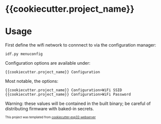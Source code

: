 
# {{cookiecutter.project_name}}

# Usage

First define the wifi network to connnect to via the configuration manager:

```
idf.py menuconfig
```

Configuration options are available under:

```
{{cookiecutter.project_name}} Configuration
```

Most notable, the options:

```
{{cookiecutter.project_name}} Configuration>WiFi SSID
{{cookiecutter.project_name}} Configuration>WiFi Password
```

Warning: these values will be contained in the built binary; be careful
of distributing firmware with baked-in secrets.



<sub><sup>This project was templated from [cookiecutter-esp32-webserver](https://github.com/BrianPugh/cookiecutter-esp32-webserver)</sup></sub>
